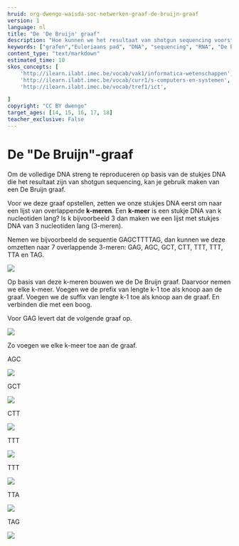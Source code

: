 ```yaml
---
hruid: org-dwengo-waisda-soc-netwerken-graaf-de-bruijn-graaf
version: 1
language: nl
title: "De 'De Bruijn' graaf"
description: "Hoe kunnen we het resultaat van shotgun sequencing voorstellen aan de hand van een de Bruijn graaf."
keywords: ["grafen","Euleriaans pad", "DNA", "sequencing", "RNA", "De Bruijn"]
content_type: "text/markdown"
estimated_time: 10
skos_concepts: [
    'http://ilearn.ilabt.imec.be/vocab/vak1/informatica-wetenschappen', 
    'http://ilearn.ilabt.imec.be/vocab/curr1/s-computers-en-systemen',
    'http://ilearn.ilabt.imec.be/vocab/tref1/ict',

]
copyright: "CC BY dwengo"
target_ages: [14, 15, 16, 17, 18]
teacher_exclusive: False
---
```


# De "De Bruijn"-graaf

Om de volledige DNA streng te reproduceren op basis van de stukjes DNA die het resultaat zijn van shotgun sequencing, kan je gebruik maken van een De Bruijn graaf. 

Voor we deze graaf opstellen, zetten we onze stukjes DNA eerst om naar een lijst van overlappende **k-meren**. Een **k-meer** is een stukje DNA van k nucleotiden lang? Is k bijvoorbeeld 3 dan maken we een lijst met stukjes DNA van 3 nucleotiden lang (3-meren).

Nemen we bijvoorbeeld de sequentie GAGCTTTTAG, dan kunnen we deze omzetten naar 7 overlappende 3-meren: GAG, AGC, GCT, CTT, TTT, TTT, TTA en TAG. 

![](img/splitting_dna_into_overlapping_sequences.svg)

Op basis van deze k-meren bouwen we de De Bruijn graaf. Daarvoor nemen we elke k-meer. Voegen we de prefix van lengte k-1 toe als knoop aan de graaf. Voegen we de suffix van lengte k-1 toe als knoop aan de graaf. En verbinden die met een boog.

Voor GAG levert dat de volgende graaf op.

![](img/de_bruijn_1.svg)

Zo voegen we elke k-meer toe aan de graaf. 

AGC

![](img/de_bruijn_2.svg)

GCT

![](img/de_bruijn_3.svg)

CTT

![](img/de_bruijn_4.svg)

TTT

![](img/de_bruijn_5.svg)

TTT

![](img/de_bruijn_6.svg)

TTA

![](img/de_bruijn_7.svg)

TAG

![](img/de_bruijn_8.svg)